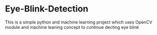 # Eye-Blink-Detection
This is a simple python and machine learning project which uses OpenCV module and machine leaning concept to continue decting eye blink 
